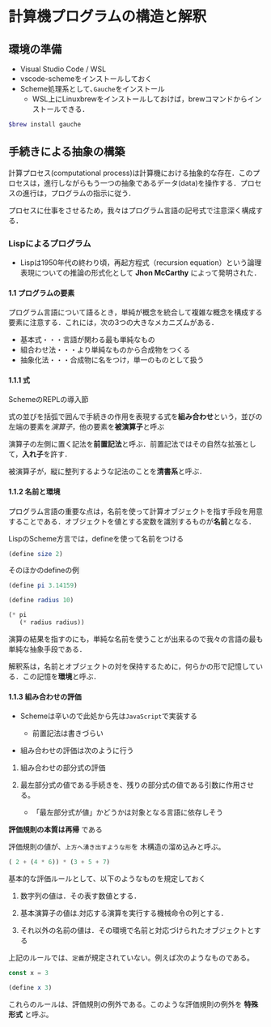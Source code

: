 計算機プログラムの構造と解釈
====

## 環境の準備
- Visual Studio Code / WSL
- vscode-schemeをインストールしておく
- Scheme処理系として､`Gauche`をインストール
    - WSL上にLinuxbrewをインストールしておけば，brewコマンドからインストールできる．

```sh
$brew install gauche
```

## 手続きによる抽象の構築
計算プロセス(computational process)は計算機における抽象的な存在．このプロセスは，進行しながらもう一つの抽象であるデータ(data)を操作する．プロセスの進行は，プログラムの指示に従う．

プロセスに仕事をさせるため，我々はプログラム言語の記号式で注意深く構成する．

### Lispによるプログラム
- Lispは1950年代の終わり頃，再起方程式（recursion equation）という論理表現についての推論の形式化として __Jhon McCarthy__ によって発明された．

#### 1.1 プログラムの要素
プログラム言語について語るとき，単純が概念を統合して複雑な概念を構成する要素に注意する．これには，次の3つの大きなメカニズムがある．

- 基本式・・・言語が関わる最も単純なもの
- 組合わせ法・・・より単純なものから合成物をつくる
- 抽象化法・・・合成物に名をつけ，単一のものとして扱う

#### 1.1.1 式

SchemeのREPLの導入節

式の並びを括弧で囲んで手続きの作用を表現する式を**組み合わせ**という，並びの左端の要素を*演算子*，他の要素を**被演算子**と呼ぶ

演算子の左側に置く記法を**前置記法**と呼ぶ．前置記法ではその自然な拡張として，**入れ子**を許す．

被演算子が，縦に整列するような記法のことを**清書系**と呼ぶ．


#### 1.1.2 名前と環境

プログラム言語の重要な点は，名前を使って計算オブジェクトを指す手段を用意することである．オブジェクトを値とする変数を識別するものが**名前**となる．

LispのScheme方言では，defineを使って名前をつける

```scheme
(define size 2)
```

そのほかのdefineの例

```scheme
(define pi 3.14159)

(define radius 10)

(* pi 
   (* radius radius))
```

演算の結果を指すのにも，単純な名前を使うことが出来るので我々の言語の最も単純な抽象手段である．

解釈系は，名前とオブジェクトの対を保持するために，何らかの形で記憶している．この記憶を**環境**と呼ぶ．

#### 1.1.3 組み合わせの評価
- Schemeは辛いので此処から先は`JavaScript`で実装する
  - 前置記法は書きづらい

- 組み合わせの評価は次のように行う

1. 組み合わせの部分式の評価

1. 最左部分式の値である手続きを、残りの部分式の値である引数に作用させる。
    - 「最左部分式が値」かどうかは対象となる言語に依存しそう

__評価規則の本質は再帰__ である

評価規則の値が、`上方へ湧き出すような形`を 木構造の溜め込みと呼ぶ。

```js
( 2 + (4 * 6)) * (3 + 5 + 7)
```

基本的な評価ルールとして、以下のようなものを規定しておく

1. 数字列の値は．その表す数値とする．

1. 基本演算子の値は.対応する演算を実行する機械命令の列とする．

1. それ以外の名前の値は．その環境で名前と対応づけられたオブジェクトとする


上記のルールでは、`定義`が規定されていない。例えば次のようなものである。

```js
const x = 3
```

```scheme
(define x 3)
```

これらのルールは、評価規則の例外である。このような評価規則の例外を __特殊形式__ と呼ぶ。

